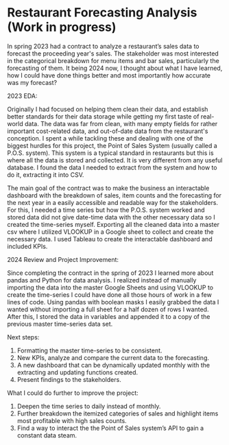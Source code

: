 # Restaurant Forecasting Analysis (Work in progress)

In spring 2023 had a contract to analyze a restaurant’s sales data to forecast the proceeding year's sales. The stakeholder was most interested in the categorical breakdown for menu items and bar sales, particularly the forecasting of them. It being 2024 now, I thought about what I have learned, how I could have done things better and most importantly how accurate was my forecast?

2023 EDA:

Originally I had focused on helping them clean their data, and establish better standards for their data storage while getting my first taste of real-world data. The data was far from clean, with many empty fields for rather important cost-related data, and out-of-date data from the restaurant's conception. I spent a while tackling these and dealing with one of the biggest hurdles for this project, the Point of Sales System (usually called a P.O.S. system). This system is a typical standard in restaurants but this is where all the data is stored and collected. It is very different from any useful database. I found the data I needed to extract from the system and how to do it, extracting it into CSV. 

The main goal of the contract was to make the business an interactable dashboard with the breakdown of sales, item counts and the forecasting for the next year in a easily accessible and readable way for the stakeholders. For this, I needed a time series but how the P.O.S. system worked and stored data did not give date-time data with the other necessary data so I created the time-series myself. Exporting all the cleaned data into a master csv where I utilized VLOOKUP in a Google sheet to collect and create the necessary data. I used Tableau to create the interactable dashboard and included KPIs.

2024 Review and Project Improvement:

Since completing the contract in the spring of 2023 I learned more about pandas and Python for data analysis. I realized instead of manually importing the data into the master Google Sheets and using VLOOKUP to create the time-series I could have done all those hours of work in a few lines of code. Using pandas with boolean masks I easily grabbed the data I wanted without importing a full sheet for a half dozen of rows I wanted. After this, I stored the data in variables and appended it to a copy of the previous master time-series data set. 

Next steps: 
1. Formatting the master time-series to be consistent.
2. New KPIs, analyze and compare the current data to the forecasting.
3. A new dashboard that can be dynamically updated monthly with the extracting and updating functions created.
4. Present findings to the stakeholders.

What I could do further to improve the project:
1. Deepen the time series to daily instead of monthly.
2. Further breakdown the itemized categories of sales and highlight items most profitable with high sales counts.
3. Find a way to interact the the Point of Sales system’s API to gain a constant data steam.
